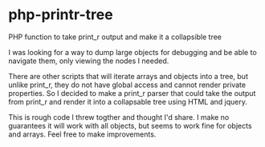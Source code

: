 # php-printr-tree
PHP function to take print_r output and make it a collapsible tree

I was looking for a way to dump large objects for debugging and be able to navigate them, only viewing the nodes I needed. 

There are other scripts that will iterate arrays and objects into a tree, but unlike print_r, they do not have global access and cannot render private properties.  So I decided to make a print_r parser that could take the output from print_r and render it into a collapsable tree using HTML and jquery.

This is rough code I threw togther and thought I'd share.  I make no guarantees it will work with all objects, but seems to work fine for objects and arrays.  Feel free to make improvements.

